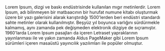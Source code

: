 Lorem Ipsum, dizgi ve baskı endüstrisinde kullanılan mıgır metinlerdir. Lorem Ipsum, adı 
bilinmeyen bir matbaacının bir hurufat numune kitabı oluşturmak üzere bir yazı galerisini 
alarak karıştırdığı 1500'lerden beri endüstri standardı sahte metinler olarak kullanılmıştır. 
Beşyüz yıl boyunca varlığını sürdürmekle kalmamış, aynı zamanda pek değişmeden elektronik 
dizgiye de sıçramıştır. 1960'larda Lorem Ipsum pasajları da içeren Letraset yapraklarının 
yayınlanması ile ve yakın zamanda Aldus PageMaker gibi Lorem Ipsum sürümleri içeren masaüstü 
yayıncılık yazılımları ile popüler olmuştur.